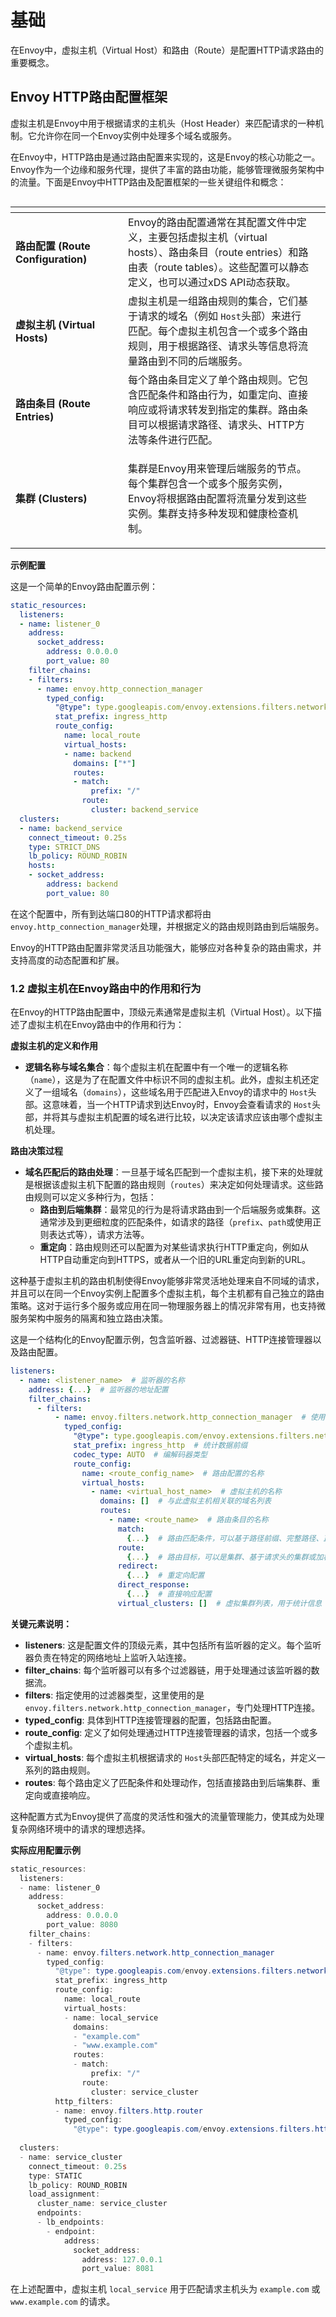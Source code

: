 # 基础

在Envoy中，虚拟主机（Virtual Host）和路由（Route）是配置HTTP请求路由的重要概念。

## Envoy HTTP路由配置框架

虚拟主机是Envoy中用于根据请求的主机头（Host Header）来匹配请求的一种机制。它允许你在同一个Envoy实例中处理多个域名或服务。

在Envoy中，HTTP路由是通过路由配置来实现的，这是Envoy的核心功能之一。Envoy作为一个边缘和服务代理，提供了丰富的路由功能，能够管理微服务架构中的流量。下面是Envoy中HTTP路由及配置框架的一些关键组件和概念：

<figure><img src="../../../.gitbook/assets/image (2) (1) (1).png" alt=""><figcaption></figcaption></figure>

<table data-header-hidden><thead><tr><th width="164"></th><th></th><th data-hidden></th></tr></thead><tbody><tr><td><strong>路由配置 (Route Configuration)</strong></td><td>Envoy的路由配置通常在其配置文件中定义，主要包括虚拟主机（virtual hosts）、路由条目（route entries）和路由表（route tables）。这些配置可以静态定义，也可以通过xDS API动态获取。</td><td></td></tr><tr><td><strong>虚拟主机 (Virtual Hosts)</strong></td><td>虚拟主机是一组路由规则的集合，它们基于请求的域名（例如 <code>Host</code>头部）来进行匹配。每个虚拟主机包含一个或多个路由规则，用于根据路径、请求头等信息将流量路由到不同的后端服务。</td><td></td></tr><tr><td><strong>路由条目 (Route Entries)</strong></td><td>每个路由条目定义了单个路由规则。它包含匹配条件和路由行为，如重定向、直接响应或将请求转发到指定的集群。路由条目可以根据请求路径、请求头、HTTP方法等条件进行匹配。</td><td></td></tr><tr><td><strong>集群 (Clusters)</strong></td><td><p></p><p>集群是Envoy用来管理后端服务的节点。每个集群包含一个或多个服务实例，Envoy将根据路由配置将流量分发到这些实例。集群支持多种发现和健康检查机制。</p></td><td></td></tr></tbody></table>



**示例配置**

这是一个简单的Envoy路由配置示例：

```yaml
static_resources:
  listeners:
  - name: listener_0
    address:
      socket_address:
        address: 0.0.0.0
        port_value: 80
    filter_chains:
    - filters:
      - name: envoy.http_connection_manager
        typed_config:
          "@type": type.googleapis.com/envoy.extensions.filters.network.http_connection_manager.v3.HttpConnectionManager
          stat_prefix: ingress_http
          route_config:
            name: local_route
            virtual_hosts:
            - name: backend
              domains: ["*"]
              routes:
              - match:
                  prefix: "/"
                route:
                  cluster: backend_service
  clusters:
  - name: backend_service
    connect_timeout: 0.25s
    type: STRICT_DNS
    lb_policy: ROUND_ROBIN
    hosts:
    - socket_address:
        address: backend
        port_value: 80
```

在这个配置中，所有到达端口80的HTTP请求都将由 `envoy.http_connection_manager`处理，并根据定义的路由规则路由到后端服务。

Envoy的HTTP路由配置非常灵活且功能强大，能够应对各种复杂的路由需求，并支持高度的动态配置和扩展。

### 1.2 虚拟主机在Envoy路由中的作用和行为 <a href="#id-12-xu-ni-zhu-ji-zai-envoy-lu-you-zhong-de-zuo-yong-he-xing-wei-19" id="id-12-xu-ni-zhu-ji-zai-envoy-lu-you-zhong-de-zuo-yong-he-xing-wei-19"></a>

在Envoy的HTTP路由配置中，顶级元素通常是虚拟主机（Virtual Host）。以下描述了虚拟主机在Envoy路由中的作用和行为：

**虚拟主机的定义和作用**

* **逻辑名称与域名集合**：每个虚拟主机在配置中有一个唯一的逻辑名称（`name`），这是为了在配置文件中标识不同的虚拟主机。此外，虚拟主机还定义了一组域名（`domains`），这些域名用于匹配进入Envoy的请求中的 `Host`头部。这意味着，当一个HTTP请求到达Envoy时，Envoy会查看请求的 `Host`头部，并将其与虚拟主机配置的域名进行比较，以决定该请求应该由哪个虚拟主机处理。

**路由决策过程**

* **域名匹配后的路由处理**：一旦基于域名匹配到一个虚拟主机，接下来的处理就是根据该虚拟主机下配置的路由规则（`routes`）来决定如何处理请求。这些路由规则可以定义多种行为，包括：
  * **路由到后端集群**：最常见的行为是将请求路由到一个后端服务或集群。这通常涉及到更细粒度的匹配条件，如请求的路径（`prefix`、`path`或使用正则表达式等），请求方法等。
  * **重定向**：路由规则还可以配置为对某些请求执行HTTP重定向，例如从HTTP自动重定向到HTTPS，或者从一个旧的URL重定向到新的URL。

这种基于虚拟主机的路由机制使得Envoy能够非常灵活地处理来自不同域的请求，并且可以在同一个Envoy实例上配置多个虚拟主机，每个主机都有自己独立的路由策略。这对于运行多个服务或应用在同一物理服务器上的情况非常有用，也支持微服务架构中服务的隔离和独立路由决策。

这是一个结构化的Envoy配置示例，包含监听器、过滤器链、HTTP连接管理器以及路由配置。

```yaml
listeners:
  - name: <listener_name>  # 监听器的名称
    address: {...}  # 监听器的地址配置
    filter_chains:
      - filters:
          - name: envoy.filters.network.http_connection_manager  # 使用的过滤器名称
            typed_config:
              "@type": type.googleapis.com/envoy.extensions.filters.network.http_connection_manager.v3.HttpConnectionManager
              stat_prefix: ingress_http  # 统计数据前缀
              codec_type: AUTO  # 编解码器类型
              route_config:
                name: <route_config_name>  # 路由配置的名称
                virtual_hosts:
                  - name: <virtual_host_name>  # 虚拟主机的名称
                    domains: []  # 与此虚拟主机相关联的域名列表
                    routes:
                      - name: <route_name>  # 路由条目的名称
                        match: 
                          {...}  # 路由匹配条件，可以基于路径前缀、完整路径、正则表达式或连接匹配器
                        route:
                          {...}  # 路由目标，可以是集群、基于请求头的集群或加权集群
                        redirect:
                          {...}  # 重定向配置
                        direct_response:
                          {...}  # 直接响应配置
                        virtual_clusters: []  # 虚拟集群列表，用于统计信息
```

**关键元素说明：**

* **listeners**: 这是配置文件的顶级元素，其中包括所有监听器的定义。每个监听器负责在特定的网络地址上监听入站连接。
* **filter\_chains**: 每个监听器可以有多个过滤器链，用于处理通过该监听器的数据流。
* **filters**: 指定使用的过滤器类型，这里使用的是 `envoy.filters.network.http_connection_manager`，专门处理HTTP连接。
* **typed\_config**: 具体到HTTP连接管理器的配置，包括路由配置。
* **route\_config**: 定义了如何处理通过HTTP连接管理器的请求，包括一个或多个虚拟主机。
* **virtual\_hosts**: 每个虚拟主机根据请求的 `Host`头部匹配特定的域名，并定义一系列的路由规则。
* **routes**: 每个路由定义了匹配条件和处理动作，包括直接路由到后端集群、重定向或直接响应。

这种配置方式为Envoy提供了高度的灵活性和强大的流量管理能力，使其成为处理复杂网络环境中的请求的理想选择。

**实际应用配置示例**

```powershell
static_resources:
  listeners:
  - name: listener_0
    address:
      socket_address:
        address: 0.0.0.0
        port_value: 8080
    filter_chains:
    - filters:
      - name: envoy.filters.network.http_connection_manager
        typed_config:
          "@type": type.googleapis.com/envoy.extensions.filters.network.http_connection_manager.v3.HttpConnectionManager
          stat_prefix: ingress_http
          route_config:
            name: local_route
            virtual_hosts:
            - name: local_service
              domains:
              - "example.com"
              - "www.example.com"
              routes:
              - match:
                  prefix: "/"
                route:
                  cluster: service_cluster
          http_filters:
          - name: envoy.filters.http.router
            typed_config:
              "@type": type.googleapis.com/envoy.extensions.filters.http.router.v3.Router
        
  clusters:
  - name: service_cluster
    connect_timeout: 0.25s
    type: STATIC
    lb_policy: ROUND_ROBIN
    load_assignment:
      cluster_name: service_cluster
      endpoints:
      - lb_endpoints:
        - endpoint:
            address:
              socket_address:
                address: 127.0.0.1
                port_value: 8081
```

在上述配置中，虚拟主机 `local_service` 用于匹配请求主机头为 `example.com` 或 `www.example.com` 的请求。







